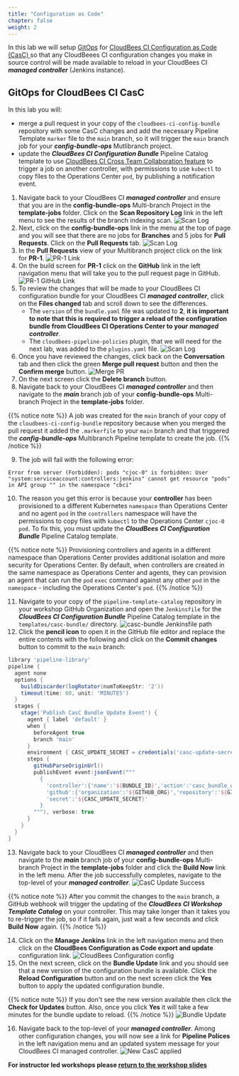 ```yaml
---
title: "Configuration as Code"
chapter: false
weight: 2
---
```


In this lab we will setup [GitOps](https://www.gitops.tech/) for [CloudBees CI Configuration as Code (CasC) ](https://docs.cloudbees.com/docs/cloudbees-core/latest/cloud-admin-guide/core-casc-modern) so that any CloudBeees CI configuration changes you make in source control will be made available to reload in your CloudBees CI ***managed controller*** (Jenkins instance). 

## GitOps for CloudBees CI CasC

In this lab you will:
* merge a pull request in your copy of the `cloudbees-ci-config-bundle` repository with some CasC changes and add the necessary Pipeline Template `marker` file to the `main` branch, so it will trigger the `main` branch job for your ***config-bundle-ops*** Mutlibranch project.
* update the ***CloudBees CI Configuration Bundle*** Pipeline Catalog template to use [CloudBees CI Cross Team Collaboration feature](https://docs.cloudbees.com/docs/admin-resources/latest/pipelines/cross-team-collaboration) to trigger a job on another controller, with permissions to use `kubectl` to copy files to the Operations Center `pod`, by publishing a notification event.

1.  Navigate back to your CloudBees CI ***managed controller*** and ensure that you are in the **config-bundle-ops** Multi-branch Project in the **template-jobs** folder. Click on the **Scan Repository Log** link in the left menu to see the results of the branch indexing scan. ![Scan Log](bundle-scan-log.png?width=50pc) 
2.  Next, click on the **config-bundle-ops** link in the menu at the top of page and you will see that there are no jobs for **Branches** and 5 jobs for **Pull Requests**.  Click on the **Pull Requests** tab. ![Scan Log](bundle-no-branch-jobs.png?width=50pc) 
3.  In the **Pull Requests** view of your Multibranch project click on the link for **PR-1**. ![PR-1 Link](pr-link.png?width=50pc)
4.  On the build screen for **PR-1** click on the **GitHub** link in the left navigation menu that will take you to the pull request page in GitHub. ![PR-1 GitHub Link](pr-github-link.png?width=50pc)
5.  To review the changes that will be made to your CloudBees CI configuration bundle for your CloudBees CI ***managed controller***, click on the **Files changed** tab and scroll down to see the differences. 
    - The `version` of the `bundle.yaml` file was updated to **2**, **it is important to note that this is required to trigger a reload of the configuration bundle from CloudBees CI Operations Center to your** ***managed controller***.
    - The `cloudbees-pipeline-policies` plugin, that we will need for the next lab, was added to the `plugins.yaml` file. ![Scan Log](pr-files-changed.png?width=50pc)
6. Once you have reviewed the changes, click back on the **Conversation** tab and then click the green **Merge pull request** button and then the **Confirm merge** button. ![Merge PR](merge-pr.png?width=50pc)
7. On the next screen click the **Delete branch** button.
8. Navigate back to your CloudBees CI ***managed controller*** and then navigate to the ***main*** branch job of your **config-bundle-ops** Multi-branch Project in the **template-jobs** folder.

{{% notice note %}}
A job was created for the `main` branch of your copy of the `cloudbees-ci-config-bundle` repository because when you merged the pull request it added the `.markerfile` to your `main` branch and that triggered the ***config-bundle-ops*** Multibranch Pipeline template to create the job.
{{% /notice %}}

9. The job will fail with the following error:

```
Error from server (Forbidden): pods "cjoc-0" is forbidden: User "system:serviceaccount:controllers:jenkins" cannot get resource "pods" in API group "" in the namespace "cbci"
```
10. The reason you get this error is because your **controller** has been provisioned to a different Kubernetes `namespace` than Operations Center and no agent `pod` in the `controllers` namespace will have the permissions to copy files with `kubectl` to the Operations Center `cjoc-0` `pod`. To fix this, you must update the ***CloudBees CI Configuration Bundle*** Pipeline Catalog template. 

{{% notice note %}}
Provisioning controllers and agents in a different namespace than Operations Center provides additional isolation and more security for Operations Center. By default, when controllers are created in the same namespace as Operations Center and agents, they can provision an agent that can run the `pod` `exec` command against any other `pod` in the `namespace` - including the Operations Center's `pod`.
{{% /notice %}}

11. Navigate to your copy of the `pipeline-template-catalog` repository in your workshop GitHub Organization and open the `Jenkinsfile` for the ***CloudBees CI Configuration Bundle*** Pipeline Catalog template in the `templates/casc-bundle/` directory. ![casc-bundle Jenkinsfile path](casc-bundle-template-path.png?width=50pc)
12. Click the **pencil icon** to open it in the GitHub file editor and replace the entire contents with the following and click on the **Commit changes** button to commit to the `main` branch:

```groovy
library 'pipeline-library'
pipeline {
  agent none
  options {
    buildDiscarder(logRotator(numToKeepStr: '2'))
    timeout(time: 60, unit: 'MINUTES')
  }
  stages {
    stage('Publish CasC Bundle Update Event') {
      agent { label 'default' }
      when {
        beforeAgent true
        branch 'main'
      }
      environment { CASC_UPDATE_SECRET = credentials('casc-update-secret') }
      steps {
        gitHubParseOriginUrl()
        publishEvent event:jsonEvent("""
          {
            'controller':{'name':'${BUNDLE_ID}','action':'casc_bundle_update','bundle_id':'${BUNDLE_ID}'},
            'github':{'organization':'${GITHUB_ORG}','repository':'${GITHUB_REPO}'},
            'secret':'${CASC_UPDATE_SECRET}'
          }
        """), verbose: true
      }
    }
  }
}
```

13. Navigate back to your CloudBees CI ***managed controller*** and then navigate to the ***main*** branch job of your **config-bundle-ops** Multi-branch Project in the **template-jobs** folder and click the **Build Now** link in the left menu. After the job successfully completes, navigate to the top-level of your ***managed controller***. ![CasC Update Success](casc-job-success.png?width=50pc)

{{% notice note %}}
After you commit the changes to the `main` branch, a GitHub webhook will trigger the updating of the ***CloudBees CI Workshop Template Catalog*** on your controller. This may take longer than it takes you to re-trigger the job, so if it fails again, just wait a few seconds and click **Build Now** again.
{{% /notice %}}

14. Click on the **Manage Jenkins** link in the left navigation menu and then click on the **CloudBees Configuration as Code export and update** configuration link. ![CloudBees Configuration config](config-bundle-system-config.png?width=50pc)
15.  On the next screen, click on the **Bundle Update** link and you should see that a new version of the configuration bundle is available. Click the **Reload Configuration** button and on the next screen click the **Yes** button to apply the updated configuration bundle. 

{{% notice note %}}
If you don't see the new version available then click the **Check for Updates** button. Also, once you click **Yes** it will take a few minutes for the bundle update to reload.
{{% /notice %}}
![Bundle Update](new-bundle-available.png?width=50pc)

16. Navigate back to the top-level of your ***managed controller***. Among other configuration changes, you will now see a link for **Pipeline Polices** in the left navigation menu and an updated system message for your CloudBees CI managed controller. ![New CasC applied](casc-update-applied.png?width=50pc)

**For instructor led workshops please <a href="https://cloudbees-days.github.io/cloudbees-field-workshops/cloudbees-ci/#casc-lab-review">return to the workshop slides</a>**
